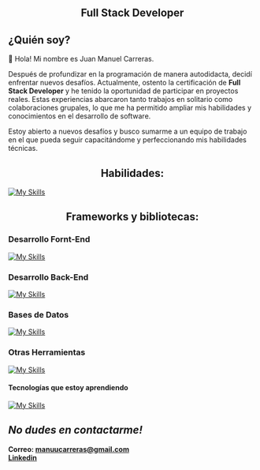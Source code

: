 <h2 align='center'>
 Full Stack Developer 
</h2>

## ¿Quién soy?

👋 Hola! Mi nombre es Juan Manuel Carreras.

Después de profundizar en la programación de manera autodidacta, decidí enfrentar nuevos desafíos. Actualmente, ostento la certificación de **Full Stack Developer** y he tenido la oportunidad de participar en proyectos reales. Estas experiencias abarcaron tanto trabajos en solitario como colaboraciones grupales, lo que me ha permitido ampliar mis habilidades y conocimientos en el desarrollo de software.

Estoy abierto a nuevos desafíos y busco sumarme a un equipo de trabajo en el que pueda seguir capacitándome y perfeccionando mis habilidades técnicas.

</p>

<h2 align='center'> Habilidades: </h2>

[![My Skills](https://skillicons.dev/icons?i=html,css,javascript)](https://skillicons.dev)

<h2 align='center'>Frameworks y bibliotecas:</h2>

### Desarrollo Fornt-End

[![My Skills](https://skillicons.dev/icons?i=react,redux,tailwind,vite)](https://skillicons.dev)

### Desarrollo Back-End

[![My Skills](https://skillicons.dev/icons?i=nodejs,express,sequelize)](https://skillicons.dev)

### Bases de Datos

[![My Skills](https://skillicons.dev/icons?i=postgres,mysql,sqlite)](https://skillicons.dev)

### Otras Herramientas

[![My Skills](https://skillicons.dev/icons?i=github,git,vscode,postman)](https://skillicons.dev)

#### Tecnologías que estoy aprendiendo

[![My Skills](https://skillicons.dev/icons?i=ts,py)](https://skillicons.dev)

## _No dudes en contactarme!_

**Correo: manuucarreras@gmail.com** </br>
**<a href='https://www.linkedin.com/in/manuel-carreras/'>Linkedin</a>**
